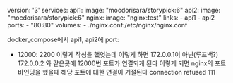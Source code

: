 version: '3'
services:
  api1:
    image: "mocdorisara/storypick:6"
  api2:
    image: "mocdorisara/storypick:6"
  nginx:
    image: "nginx:test"
    links:
      - api1
      - api2
    ports:
      - "80:80"
    volumes:
      - ./nginx.conf:/etc/nginx/nginx.conf


docker_compose에서 api1, api2에 
port: 
 - 12000: 2200
이렇게 작성을 했엇는데 이렇게 하면 172.0.0.1이 아닌(루프백?)
172.0.0.2 와 같은곳에 12000번 포트가 연결되게 된다
이렇게 되면 nginx의 포트 바인딩을 했을때 해당 포트에 대한 연결이 거절된다
connection refused 111